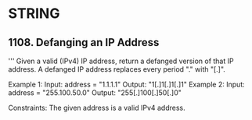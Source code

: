 # STRING

## 1108. Defanging an IP Address
'''
Given a valid (IPv4) IP address, return a defanged version of that IP address.
A defanged IP address replaces every period "." with "[.]".
 
Example 1:
Input: address = "1.1.1.1"
Output: "1[.]1[.]1[.]1"
Example 2:
Input: address = "255.100.50.0"
Output: "255[.]100[.]50[.]0"
 
Constraints:
The given address is a valid IPv4 address.
